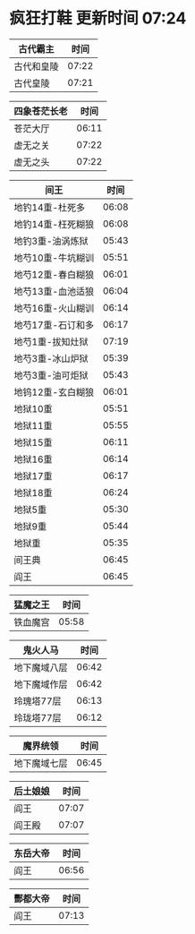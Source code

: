 # 疯狂打鞋 更新时间 07:24

| 古代霸主   | 时间    |
|--------|-------|
| 古代和皇陵 | 07:22 |
| 古代皇陵 | 07:21 |

| 四象苍茫长老   | 时间    |
|--------|-------|
| 苍茫大厅 | 06:11 |
| 虚无之关 | 07:22 |
| 虚无之头 | 07:22 |

| 间王   | 时间    |
|--------|-------|
| 地钓14重-杜死多 | 06:08 |
| 地钓14重-枉死糊狼 | 06:08 |
| 地钓3重-油涡炼狱 | 05:43 |
| 地芍10重-牛坑糊训 | 05:51 |
| 地芍12重-春白糊狼 | 06:01 |
| 地芍13重-血池适狼 | 06:04 |
| 地芍16重-火山糊训 | 06:14 |
| 地芍17重-石订和多 | 06:17 |
| 地芍1重-拔知灶狱 | 07:19 |
| 地芍3重-冰山炉狱 | 05:39 |
| 地芍3重-油可炬狱 | 05:43 |
| 地钨12重-玄白糊狼 | 06:01 |
| 地狱10重 | 05:51 |
| 地狱11重 | 05:55 |
| 地狱15重 | 06:11 |
| 地狱16重 | 06:14 |
| 地狱17重 | 06:17 |
| 地狱18重 | 06:24 |
| 地狱5重 | 05:30 |
| 地狱9重 | 05:44 |
| 地狱重 | 05:35 |
| 间王典 | 06:45 |
| 阎王 | 06:45 |

| 猛魔之王   | 时间    |
|--------|-------|
| 铁血魔宫 | 05:58 |

| 鬼火人马   | 时间    |
|--------|-------|
| 地下魔域八层 | 06:42 |
| 地下魔域作层 | 06:42 |
| 玲瑰塔77层 | 06:13 |
| 玲珑塔77层 | 06:12 |

| 魔界统领   | 时间    |
|--------|-------|
| 地下魔域七层 | 06:45 |

| 后土娘娘   | 时间    |
|--------|-------|
| 阎王 | 07:07 |
| 阎王殿 | 07:07 |

| 东岳大帝   | 时间    |
|--------|-------|
| 阎王 | 06:56 |

| 酆都大帝   | 时间    |
|--------|-------|
| 阎王 | 07:13 |